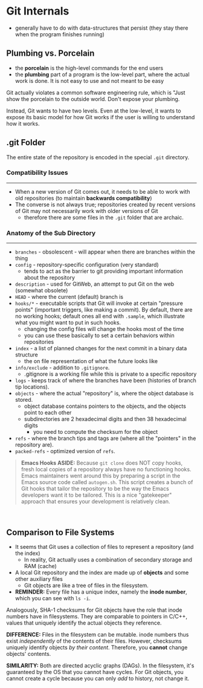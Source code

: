 # Git Internals

- generally have to do with data-structures that persist (they stay there when the program finishes running)

## Plumbing vs. Porcelain

- the **porcelain** is the high-level commands for the end users
- the **plumbing** part of a program is the low-level part, where the actual work is done. It is not easy to use and not meant to be easy

Git actually violates a common software engineering rule, which is "Just show the porcelain to the outside world. Don't expose your plumbing.

Instead, Git wants to have two levels. Even at the low-level, it wants to expose its basic model for how Git works if the user is willing to understand how it works.

## .git Folder

The entire state of the repository is encoded in the special `.git` directory.

### Compatibility Issues

---

- When a new version of Git comes out, it needs to be able to work with old repositories (to maintain **backwards compatibility**)
- The converse is not always true; repositories created by recent versions of Git may not necessarily work with older versions of Git
  - therefore there are some files in the `.git` folder that are archaic.

### Anatomy of the Sub Directory

---

- `branches` - obsolescent - will appear when there are branches within the thing
- `config` - repository-specific configuration (very standard)
  - tends to act as the barrier to git providing important information about the repository
- `description` - used for GitWeb, an attempt to put Git on the web (somewhat obsolete)
- `HEAD` - where the current (default) branch is
- `hooks/*` - executable scripts that Git will invoke at certain "pressure points" (important triggers, like making a commit). By default, there are no working hooks; default ones all end with `.sample`, which illustrate what you might want to put in such hooks.
  - changing the config files will change the hooks most of the time
  - you can use these basically to set a certain behaviors within repositories
- `index` - a list of planned changes for the next commit in a binary data structure
  - the on file representation of what the future looks like
- `info/exclude` - addition to `.gitignore`.
  - .gitignore is a working file while this is private to a specific repository
- `logs` - keeps track of where the branches have been (histories of branch tip locations).
- `objects` - where the actual "repository" is, where the object database is stored.
  - object database contains pointers to the objects, and the objects point to each other
  - subdirectories are 2 hexadecimal digits and then 38 hexadecimal digits
    - you need to compute the checksum for the object
- `refs` - where the branch tips and tags are (where all the "pointers" in the repository are).
- `packed-refs` - optimized version of `refs`.

> **Emacs Hooks ASIDE:** Because `git clone` does NOT copy hooks, fresh local copies of a repository always have no functioning hooks. Emacs maintainers went around this by preparing a script in the Emacs source code called `autogen.sh`. This script creates a bunch of Git hooks that tailor the repository to be the way the Emacs developers want it to be tailored. This is a nice "gatekeeper" approach that ensures your development is relatively clean.

&nbsp;
&nbsp;
&nbsp;

## Comparison to File Systems

- It seems that Git uses a collection of files to represent a repository (and the index)
  - In reality, Git actually uses a combination of secondary storage and RAM (cache)
- A local Git repository and the index are made up of **objects** and some other auxiliary files
  - Git objects are like a tree of files in the filesystem.
- **REMINDER:** Every file has a unique index, namely the **inode number**, which you can see with `ls -i`.

Analogously, SHA-1 checksums for Git objects have the role that inode numbers have in filesystems. They are comparable to pointers in C/C++, values that uniquely identify the actual objects they reference.

**DIFFERENCE:** Files in the filesystem can be mutable. inode numbers thus exist _independently_ of the contents of their files. However, checksums uniquely identify objects _by their content_. Therefore, you **cannot** change objects' contents.

**SIMILARITY:** Both are directed acyclic graphs (DAGs). In the filesystem, it's guaranteed by the OS that you cannot have cycles. For Git objects, you cannot create a cycle because you can only _add_ to history, not change it.
